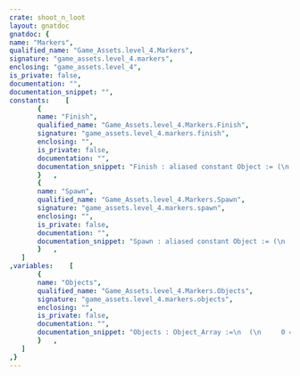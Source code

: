 ```yaml
---
crate: shoot_n_loot
layout: gnatdoc
gnatdoc: {
name: "Markers",
qualified_name: "Game_Assets.level_4.Markers",
signature: "game_assets.level_4.markers",
enclosing: "game_assets.level_4",
is_private: false,
documentation: "",
documentation_snippet: "",
constants:    [
       {
       name: "Finish",
       qualified_name: "Game_Assets.level_4.Markers.Finish",
       signature: "game_assets.level_4.markers.finish",
       enclosing: "",
       is_private: false,
       documentation: "",
       documentation_snippet: "Finish : aliased constant Object := (\n  Kind => POINT_OBJ,\n  Id   =>  16,\n  Name => new String'(\"Finish\"),\n  X    =>  1.52000E+02,\n  Y    =>  1.12000E+02,\n  Width =>  8.00000E+00,\n  Height =>  8.00000E+00,\n  Flip_Vertical => FALSE,\n  Flip_Horizontal => FALSE,\n  Tile_Id =>  66,\n  Str => null\n  );",
       }   ,
       {
       name: "Spawn",
       qualified_name: "Game_Assets.level_4.Markers.Spawn",
       signature: "game_assets.level_4.markers.spawn",
       enclosing: "",
       is_private: false,
       documentation: "",
       documentation_snippet: "Spawn : aliased constant Object := (\n  Kind => POINT_OBJ,\n  Id   =>  12,\n  Name => new String'(\"Spawn\"),\n  X    =>  8.00000E+00,\n  Y    =>  9.60000E+01,\n  Width =>  8.00000E+00,\n  Height =>  8.00000E+00,\n  Flip_Vertical => FALSE,\n  Flip_Horizontal => TRUE,\n  Tile_Id =>  4,\n  Str => null\n  );",
       }   ,
   ]
,variables:    [
       {
       name: "Objects",
       qualified_name: "Game_Assets.level_4.Markers.Objects",
       signature: "game_assets.level_4.markers.objects",
       enclosing: "",
       is_private: false,
       documentation: "",
       documentation_snippet: "Objects : Object_Array :=\n  (\n     0 => (\n      Kind => POINT_OBJ,\n      Id   =>  12,\n      Name => new String'(\"Spawn\"),\n      X    =>  8.00000E+00,\n      Y    =>  9.60000E+01,\n      Width =>  8.00000E+00,\n      Height =>  8.00000E+00,\n      Flip_Vertical => FALSE,\n      Flip_Horizontal => TRUE,\n      Tile_Id =>  4,\n      Str => null\n    ),\n     1 => (\n      Kind => POINT_OBJ,\n      Id   =>  16,\n      Name => new String'(\"Finish\"),\n      X    =>  1.52000E+02,\n      Y    =>  1.12000E+02,\n      Width =>  8.00000E+00,\n      Height =>  8.00000E+00,\n      Flip_Vertical => FALSE,\n      Flip_Horizontal => FALSE,\n      Tile_Id =>  66,\n      Str => null\n    )\n  );",
       }   ,
   ]
,}
---
```

